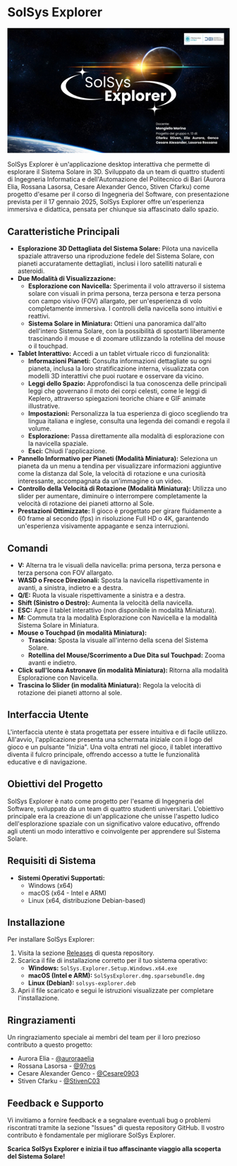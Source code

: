# SolSys Explorer

![Screenshot di SolSys Explorer](solarsystem/Assets/SolSysPresent.png)

SolSys Explorer è un'applicazione desktop interattiva che permette di esplorare il Sistema Solare in 3D. Sviluppato da un team di quattro studenti di Ingegneria Informatica e dell'Automazione del Politecnico di Bari (Aurora Elia, Rossana Lasorsa, Cesare Alexander Genco, Stiven Cfarku) come progetto d'esame per il corso di Ingegneria del Software, con presentazione prevista per il 17 gennaio 2025, SolSys Explorer offre un'esperienza immersiva e didattica, pensata per chiunque sia affascinato dallo spazio.

## Caratteristiche Principali

*   **Esplorazione 3D Dettagliata del Sistema Solare:**  Pilota una navicella spaziale attraverso una riproduzione fedele del Sistema Solare, con pianeti accuratamente dettagliati, inclusi i loro satelliti naturali e asteroidi.
*   **Due Modalità di Visualizzazione:**
    *   **Esplorazione con Navicella:**  Sperimenta il volo attraverso il sistema solare con visuali in prima persona, terza persona e terza persona con campo visivo (FOV) allargato, per un'esperienza di volo completamente immersiva. I controlli della navicella sono intuitivi e reattivi.
    *   **Sistema Solare in Miniatura:** Ottieni una panoramica dall'alto dell'intero Sistema Solare, con la possibilità di spostarti liberamente trascinando il mouse e di zoomare utilizzando la rotellina del mouse o il touchpad.
*   **Tablet Interattivo:** Accedi a un tablet virtuale ricco di funzionalità:
    *   **Informazioni Pianeti:**  Consulta informazioni dettagliate su ogni pianeta, inclusa la loro stratificazione interna, visualizzata con modelli 3D interattivi che puoi ruotare e osservare da vicino.
    *   **Leggi dello Spazio:** Approfondisci la tua conoscenza delle principali leggi che governano il moto dei corpi celesti, come le leggi di Keplero, attraverso spiegazioni teoriche chiare e GIF animate illustrative.
    *   **Impostazioni:** Personalizza la tua esperienza di gioco scegliendo tra lingua italiana e inglese, consulta una legenda dei comandi e regola il volume.
    *   **Esplorazione:**  Passa direttamente alla modalità di esplorazione con la navicella spaziale.
    *   **Esci:**  Chiudi l'applicazione.
*   **Pannello Informativo per Pianeti (Modalità Miniatura):** Seleziona un pianeta da un menu a tendina per visualizzare informazioni aggiuntive come la distanza dal Sole, la velocità di rotazione e una curiosità interessante, accompagnata da un'immagine o un video.
*   **Controllo della Velocità di Rotazione (Modalità Miniatura):** Utilizza uno slider per aumentare, diminuire o interrompere completamente la velocità di rotazione dei pianeti attorno al Sole.
*   **Prestazioni Ottimizzate:** Il gioco è progettato per girare fluidamente a 60 frame al secondo (fps) in risoluzione Full HD o 4K, garantendo un'esperienza visivamente appagante e senza interruzioni.

## Comandi

*   **V:** Alterna tra le visuali della navicella: prima persona, terza persona e terza persona con FOV allargato.
*   **WASD o Frecce Direzionali:** Sposta la navicella rispettivamente in avanti, a sinistra, indietro e a destra.
*   **Q/E:** Ruota la visuale rispettivamente a sinistra e a destra.
*   **Shift (Sinistro o Destro):** Aumenta la velocità della navicella.
*   **ESC:** Apre il tablet interattivo (non disponibile in modalità Miniatura).
*   **M:** Commuta tra la modalità Esplorazione con Navicella e la modalità Sistema Solare in Miniatura.
*   **Mouse o Touchpad (in modalità Miniatura):**
    *   **Trascina:** Sposta la visuale all'interno della scena del Sistema Solare.
    *   **Rotellina del Mouse/Scorrimento a Due Dita sul Touchpad:** Zooma avanti e indietro.
*   **Click sull'Icona Astronave (in modalità Miniatura):**  Ritorna alla modalità Esplorazione con Navicella.
*   **Trascina lo Slider (in modalità Miniatura):** Regola la velocità di rotazione dei pianeti attorno al sole.

## Interfaccia Utente

L'interfaccia utente è stata progettata per essere intuitiva e di facile utilizzo. All'avvio, l'applicazione presenta una schermata iniziale con il logo del gioco e un pulsante "Inizia". Una volta entrati nel gioco, il tablet interattivo diventa il fulcro principale, offrendo accesso a tutte le funzionalità educative e di navigazione.

## Obiettivi del Progetto

SolSys Explorer è nato come progetto per l'esame di Ingegneria del Software, sviluppato da un team di quattro studenti universitari. L'obiettivo principale era la creazione di un'applicazione che unisse l'aspetto ludico dell'esplorazione spaziale con un significativo valore educativo, offrendo agli utenti un modo interattivo e coinvolgente per apprendere sul Sistema Solare.

## Requisiti di Sistema

*   **Sistemi Operativi Supportati:**
    *   Windows (x64)
    *   macOS (x64 - Intel e ARM)
    *   Linux (x64, distribuzione Debian-based)

## Installazione

Per installare SolSys Explorer:

1. Visita la sezione [Releases](https://github.com/97ros/solarsystem_new/releases) di questa repository.
2. Scarica il file di installazione corretto per il tuo sistema operativo:
    *   **Windows:** `SolSys.Explorer.Setup.Windows.x64.exe`
    *   **macOS (Intel e ARM):** `SolSysExplorer.dmg.sparsebundle.dmg`
    *   **Linux (Debian):** `solsys-explorer.deb`
3. Apri il file scaricato e segui le istruzioni visualizzate per completare l'installazione.

## Ringraziamenti

Un ringraziamento speciale ai membri del team per il loro prezioso contributo a questo progetto:

*   Aurora Elia - [@auroraaelia](https://github.com/auroraaelia)
*   Rossana Lasorsa - [@97ros](https://github.com/97ros)
*   Cesare Alexander Genco - [@Cesare0903](https://github.com/Cesare0903)
*   Stiven Cfarku - [@StivenC03](https://github.com/StivenC03)

## Feedback e Supporto

Vi invitiamo a fornire feedback e a segnalare eventuali bug o problemi riscontrati tramite la sezione "Issues" di questa repository GitHub. Il vostro contributo è fondamentale per migliorare SolSys Explorer.

**Scarica SolSys Explorer e inizia il tuo affascinante viaggio alla scoperta del Sistema Solare!**
